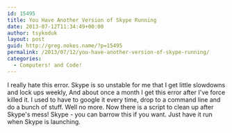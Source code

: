 ```yaml
---
id: 15495
title: You Have Another Version of Skype Running
date: 2013-07-12T11:34:49+00:00
author: tsykoduk
layout: post
guid: http://greg.nokes.name/?p=15495
permalink: /2013/07/12/you-have-another-version-of-skype-running/
categories:
  - Computers! and Code!
---
```

I really hate this error. Skype is so unstable for me that I get little slowdowns and lock ups weekly, And about once a month I get this error after I've force killed it. I used to have to google it every time, drop to a command line and do a bunch of stuff. Well no more. Now there is a script to clean up after Skype's mess! Skype - you can barrow this if you want. Just have it run when Skype is launching. 

<!--more-->
<script src="https://gist.github.com/tsykoduk/5986191.js"></script>